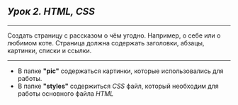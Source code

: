 ## *Урок 2. HTML, CSS*
---
Создать страницу с рассказом о чём угодно. Например, о себе или о любимом коте. Страница должна содержать заголовки, абзацы, картинки, списки и ссылки.

---

* В папке __"pic"__ содержаться картинки, которые использовались для работы.
* В папке __"styles"__ содержиться *CSS* файл, который необходим для работы основного файла *HTML*

